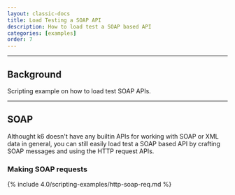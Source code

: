 ```yaml
---
layout: classic-docs
title: Load Testing a SOAP API
description: How to load test a SOAP based API
categories: [examples]
order: 7
---
```


***

<h2>Background</h2>

Scripting example on how to load test SOAP APIs.

***

## SOAP
Althought k6 doesn't have any builtin APIs for working with SOAP or XML data in general, you can still easily load test a SOAP based API by crafting SOAP messages and using the HTTP request APIs.

### Making SOAP requests
{% include 4.0/scripting-examples/http-soap-req.md %}
